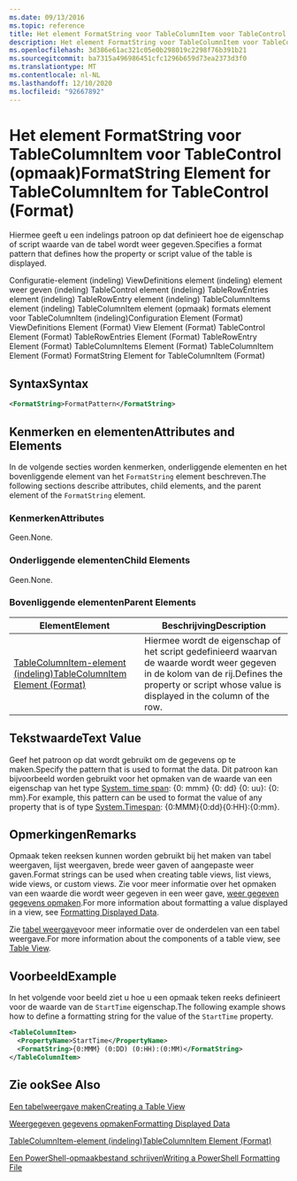 ```yaml
---
ms.date: 09/13/2016
ms.topic: reference
title: Het element FormatString voor TableColumnItem voor TableControl (opmaak)
description: Het element FormatString voor TableColumnItem voor TableControl (opmaak)
ms.openlocfilehash: 3d386e61ac321c05e0b298019c2298f76b391b21
ms.sourcegitcommit: ba7315a496986451cfc1296b659d73ea2373d3f0
ms.translationtype: MT
ms.contentlocale: nl-NL
ms.lasthandoff: 12/10/2020
ms.locfileid: "92667892"
---
```

# <a name="formatstring-element-for-tablecolumnitem-for-tablecontrol-format"></a><span data-ttu-id="7d3bd-103">Het element FormatString voor TableColumnItem voor TableControl (opmaak)</span><span class="sxs-lookup"><span data-stu-id="7d3bd-103">FormatString Element for TableColumnItem for TableControl (Format)</span></span>

<span data-ttu-id="7d3bd-104">Hiermee geeft u een indelings patroon op dat definieert hoe de eigenschap of script waarde van de tabel wordt weer gegeven.</span><span class="sxs-lookup"><span data-stu-id="7d3bd-104">Specifies a format pattern that defines how the property or script value of the table is displayed.</span></span>

<span data-ttu-id="7d3bd-105">Configuratie-element (indeling) ViewDefinitions element (indeling) element weer geven (indeling) TableControl element (indeling) TableRowEntries element (indeling) TableRowEntry element (indeling) TableColumnItems element (indeling) TableColumnItem element (opmaak) formats element voor TableColumnItem (indeling)</span><span class="sxs-lookup"><span data-stu-id="7d3bd-105">Configuration Element (Format) ViewDefinitions Element (Format) View Element (Format) TableControl Element (Format) TableRowEntries Element (Format) TableRowEntry Element (Format) TableColumnItems Element (Format) TableColumnItem Element (Format) FormatString Element for TableColumnItem (Format)</span></span>

## <a name="syntax"></a><span data-ttu-id="7d3bd-106">Syntax</span><span class="sxs-lookup"><span data-stu-id="7d3bd-106">Syntax</span></span>

```xml
<FormatString>FormatPattern</FormatString>
```

## <a name="attributes-and-elements"></a><span data-ttu-id="7d3bd-107">Kenmerken en elementen</span><span class="sxs-lookup"><span data-stu-id="7d3bd-107">Attributes and Elements</span></span>

<span data-ttu-id="7d3bd-108">In de volgende secties worden kenmerken, onderliggende elementen en het bovenliggende element van het `FormatString` element beschreven.</span><span class="sxs-lookup"><span data-stu-id="7d3bd-108">The following sections describe attributes, child elements, and the parent element of the `FormatString` element.</span></span>

### <a name="attributes"></a><span data-ttu-id="7d3bd-109">Kenmerken</span><span class="sxs-lookup"><span data-stu-id="7d3bd-109">Attributes</span></span>

<span data-ttu-id="7d3bd-110">Geen.</span><span class="sxs-lookup"><span data-stu-id="7d3bd-110">None.</span></span>

### <a name="child-elements"></a><span data-ttu-id="7d3bd-111">Onderliggende elementen</span><span class="sxs-lookup"><span data-stu-id="7d3bd-111">Child Elements</span></span>

<span data-ttu-id="7d3bd-112">Geen.</span><span class="sxs-lookup"><span data-stu-id="7d3bd-112">None.</span></span>

### <a name="parent-elements"></a><span data-ttu-id="7d3bd-113">Bovenliggende elementen</span><span class="sxs-lookup"><span data-stu-id="7d3bd-113">Parent Elements</span></span>

|<span data-ttu-id="7d3bd-114">Element</span><span class="sxs-lookup"><span data-stu-id="7d3bd-114">Element</span></span>|<span data-ttu-id="7d3bd-115">Beschrijving</span><span class="sxs-lookup"><span data-stu-id="7d3bd-115">Description</span></span>|
|-------------|-----------------|
|[<span data-ttu-id="7d3bd-116">TableColumnItem-element (indeling)</span><span class="sxs-lookup"><span data-stu-id="7d3bd-116">TableColumnItem Element (Format)</span></span>](./tablecolumnitem-element-for-tablecolumnitems-for-tablecontrol-format.md)|<span data-ttu-id="7d3bd-117">Hiermee wordt de eigenschap of het script gedefinieerd waarvan de waarde wordt weer gegeven in de kolom van de rij.</span><span class="sxs-lookup"><span data-stu-id="7d3bd-117">Defines the property or script whose value is displayed in the column of the row.</span></span>|

## <a name="text-value"></a><span data-ttu-id="7d3bd-118">Tekstwaarde</span><span class="sxs-lookup"><span data-stu-id="7d3bd-118">Text Value</span></span>

<span data-ttu-id="7d3bd-119">Geef het patroon op dat wordt gebruikt om de gegevens op te maken.</span><span class="sxs-lookup"><span data-stu-id="7d3bd-119">Specify the pattern that is used to format the data.</span></span> <span data-ttu-id="7d3bd-120">Dit patroon kan bijvoorbeeld worden gebruikt voor het opmaken van de waarde van een eigenschap van het type [System. time span](/dotnet/api/System.TimeSpan): {0: mmm} {0: dd} {0: uu}: {0: mm}.</span><span class="sxs-lookup"><span data-stu-id="7d3bd-120">For example, this pattern can be used to format the value of any property that is of type [System.Timespan](/dotnet/api/System.TimeSpan): {0:MMM}{0:dd}{0:HH}:{0:mm}.</span></span>

## <a name="remarks"></a><span data-ttu-id="7d3bd-121">Opmerkingen</span><span class="sxs-lookup"><span data-stu-id="7d3bd-121">Remarks</span></span>

<span data-ttu-id="7d3bd-122">Opmaak teken reeksen kunnen worden gebruikt bij het maken van tabel weergaven, lijst weergaven, brede weer gaven of aangepaste weer gaven.</span><span class="sxs-lookup"><span data-stu-id="7d3bd-122">Format strings can be used when creating table views, list views, wide views, or custom views.</span></span> <span data-ttu-id="7d3bd-123">Zie voor meer informatie over het opmaken van een waarde die wordt weer gegeven in een weer gave, [weer gegeven gegevens opmaken](./formatting-displayed-data.md).</span><span class="sxs-lookup"><span data-stu-id="7d3bd-123">For more information about formatting a value displayed in a view, see [Formatting Displayed Data](./formatting-displayed-data.md).</span></span>

<span data-ttu-id="7d3bd-124">Zie [tabel weergave](./creating-a-table-view.md)voor meer informatie over de onderdelen van een tabel weergave.</span><span class="sxs-lookup"><span data-stu-id="7d3bd-124">For more information about the components of a table view, see [Table View](./creating-a-table-view.md).</span></span>

## <a name="example"></a><span data-ttu-id="7d3bd-125">Voorbeeld</span><span class="sxs-lookup"><span data-stu-id="7d3bd-125">Example</span></span>

<span data-ttu-id="7d3bd-126">In het volgende voor beeld ziet u hoe u een opmaak teken reeks definieert voor de waarde van de `StartTime` eigenschap.</span><span class="sxs-lookup"><span data-stu-id="7d3bd-126">The following example shows how to define a formatting string for the value of the `StartTime` property.</span></span>

```xml
<TableColumnItem>
  <PropertyName>StartTime</PropertyName>
  <FormatString>{0:MMM} (0:DD) (0:HH):(0:MM)</FormatString>
</TableColumnItem>
```

## <a name="see-also"></a><span data-ttu-id="7d3bd-127">Zie ook</span><span class="sxs-lookup"><span data-stu-id="7d3bd-127">See Also</span></span>

[<span data-ttu-id="7d3bd-128">Een tabelweergave maken</span><span class="sxs-lookup"><span data-stu-id="7d3bd-128">Creating a Table View</span></span>](./creating-a-table-view.md)

[<span data-ttu-id="7d3bd-129">Weergegeven gegevens opmaken</span><span class="sxs-lookup"><span data-stu-id="7d3bd-129">Formatting Displayed Data</span></span>](./formatting-displayed-data.md)

[<span data-ttu-id="7d3bd-130">TableColumnItem-element (indeling)</span><span class="sxs-lookup"><span data-stu-id="7d3bd-130">TableColumnItem Element (Format)</span></span>](./tablecolumnitem-element-for-tablecolumnitems-for-tablecontrol-format.md)

[<span data-ttu-id="7d3bd-131">Een PowerShell-opmaakbestand schrijven</span><span class="sxs-lookup"><span data-stu-id="7d3bd-131">Writing a PowerShell Formatting File</span></span>](./writing-a-powershell-formatting-file.md)
